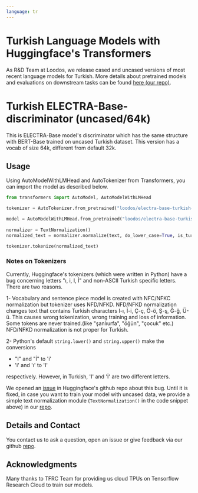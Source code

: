 ```yaml
---
language: tr
---
```


# Turkish Language Models with Huggingface's Transformers

As R&D Team at Loodos, we release cased and uncased versions of most recent language models for Turkish. More details about pretrained models and evaluations on downstream tasks can be found [here (our repo)](https://github.com/Loodos/turkish-language-models).

# Turkish ELECTRA-Base-discriminator (uncased/64k)

This is ELECTRA-Base model's discriminator which has the same structure with BERT-Base trained on uncased Turkish dataset. This version has a vocab of size 64k, different from default 32k.

## Usage

Using AutoModelWithLMHead and AutoTokenizer from Transformers, you can import the model as described below.

```python
from transformers import AutoModel, AutoModelWithLMHead

tokenizer = AutoTokenizer.from_pretrained("loodos/electra-base-turkish-64k-uncased-discriminator", do_lower_case=False)

model = AutoModelWithLMHead.from_pretrained("loodos/electra-base-turkish-64k-uncased-discriminator")
 
normalizer = TextNormalization()
normalized_text = normalizer.normalize(text, do_lower_case=True, is_turkish=True)

tokenizer.tokenize(normalized_text)
```

### Notes on Tokenizers
Currently, Huggingface's tokenizers (which were written in Python) have a bug concerning letters "ı, i, I, İ" and non-ASCII Turkish specific letters. There are two reasons.

1- Vocabulary and sentence piece model is created with NFC/NFKC normalization but tokenizer uses NFD/NFKD. NFD/NFKD normalization changes text that contains Turkish characters I-ı, İ-i, Ç-ç, Ö-ö, Ş-ş, Ğ-ğ, Ü-ü. This causes wrong tokenization, wrong training and loss of information. Some tokens are never trained.(like "şanlıurfa", "öğün", "çocuk" etc.) NFD/NFKD normalization is not proper for Turkish.

2- Python's default ```string.lower()``` and ```string.upper()``` make the conversions

- "I" and "İ" to 'i'
- 'i' and 'ı' to 'I'

respectively. However, in Turkish, 'I' and 'İ' are two different letters. 

We opened an [issue](https://github.com/huggingface/transformers/issues/6680) in Huggingface's github repo about this bug. Until it is fixed, in case you want to train your model with uncased data, we provide a simple text normalization module (`TextNormalization()` in the code snippet above) in our [repo](https://github.com/Loodos/turkish-language-models).


## Details and Contact

You contact us to ask a question, open an issue or give feedback via our github [repo](https://github.com/Loodos/turkish-language-models).

## Acknowledgments

Many thanks to TFRC Team for providing us cloud TPUs on Tensorflow Research Cloud to train our models.

